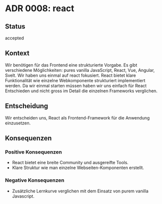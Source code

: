 # ADR 0008: react

## Status

accepted

## Kontext

Wir benötigen für das Frontend eine strukturierte Vorgabe.
Es gibt verschiedene Möglichkeiten: pures vanilla  JavaScript, React, Vue, Angular, Svelt.
Wir haben uns einmal auf react fokusiert.
React bietet klare Funktionalität wie einzelne Webkomponente strukturiert implementiert werden.
Da wir einmal starten müssen haben wir uns einfach für React Entschieden und nicht gross im Detail die einzelnen Frameworks verglichen.

## Entscheidung

Wir entscheiden uns, React als Frontend-Framework für die Anwendung einzusetzen.

## Konsequenzen

### Positive Konsequenzen

- React bietet eine breite Community und ausgereifte Tools.
- Klare Struktur wie man einzelne Webseiten-Komponenten erstellt.

### Negative Konsequenzen

- Zusätzliche Lernkurve verglichen mit dem Einsatz von purem vanilla Javascript.